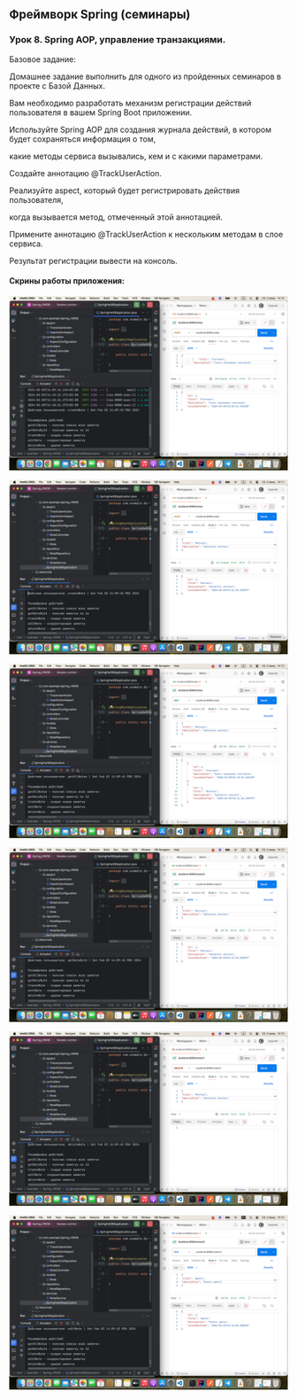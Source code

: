 ## Фреймворк Spring (семинары)

### Урок 8. Spring AOP, управление транзакциями.

Базовое задание:

Домашнее задание выполнить для одного из пройденных семинаров в проекте с Базой Данных.

Вам необходимо разработать механизм регистрации действий пользователя в вашем Spring Boot приложении. 

Используйте Spring AOP для создания журнала действий, в котором будет сохраняться информация о том, 

какие методы сервиса вызывались, кем и с какими параметрами.

Создайте аннотацию @TrackUserAction.

Реализуйте aspect, который будет регистрировать действия пользователя, 

когда вызывается метод, отмеченный этой аннотацией.

Примените аннотацию @TrackUserAction к нескольким методам в слое сервиса.

Результат регистрации вывести на консоль.


#### Скрины работы приложения:

![1](https://github.com/PavelLogeiko/Spring_HW08/blob/main/images/1.png)

![2](https://github.com/PavelLogeiko/Spring_HW08/blob/main/images/2.png)

![3](https://github.com/PavelLogeiko/Spring_HW08/blob/main/images/3.png)

![4](https://github.com/PavelLogeiko/Spring_HW08/blob/main/images/4.png)

![5](https://github.com/PavelLogeiko/Spring_HW08/blob/main/images/5.png)

![6](https://github.com/PavelLogeiko/Spring_HW08/blob/main/images/6.png)
